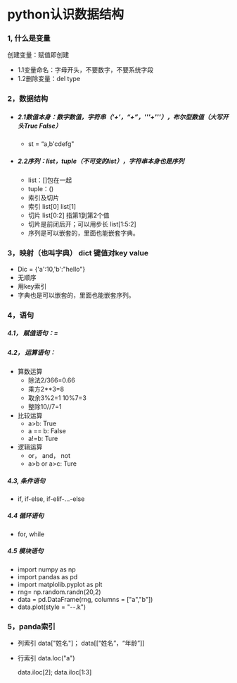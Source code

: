 # python认识数据结构 

### 1, 什么是变量

创建变量：赋值即创建

- 1.1变量命名：字母开头，不要数字，不要系统字段
- 1.2删除变量：del type

### 2，数据结构

- ##### 2.1数值本身：数字数值，字符串（‘+’，“+”，'''+'''），布尔型数值（大写开头True False）

  * st = “a,b'cdefg"

- ##### 2.2序列：list，tuple（不可变的list），字符串本身也是序列

  - list：[]包在一起
  - tuple：()
  - 索引及切片
  - 索引 list[0] list[1]
  - 切片 list[0:2] 指第1到第2个值
  - 切片是前闭后开；可以用步长 list[1:5:2]
  - 序列是可以嵌套的，里面也能嵌套字典。

### 3，映射（也叫字典） dict 键值对key value

- Dic = {'a':10,'b':"hello"}
- 无顺序
- 用key索引
- 字典也是可以嵌套的，里面也能嵌套序列。

### 4，语句

##### 4.1， 赋值语句：=

##### 4.2， 运算语句：

- 算数运算 
  - 除法2/366=0.66 
  - 乘方2**3=8  
  - 取余3%2=1 10%7=3 
  - 整除10//7=1
- 比较运算
  - a>b: True
  - a == b:  False
  - a!=b: Ture
- 逻辑运算
  - or， and， not
  - a>b or a>c: Ture

##### 4.3, 条件语句

- if, if-else, if-elif-...-else

##### 4.4 循环语句

- for, while

##### 4.5 模块语句

- import numpy as np
- import pandas as pd
- import matplolib.pyplot as plt
- rng= np.random.randn(20,2)
- data = pd.DataFrame(rng, columns = ["a","b"])
- data.plot(style = "--.k")

### 5，panda索引

- 列索引 data["姓名"]； data[[“姓名”，“年龄”]]

- 行索引 data.loc("a")

  data.iloc[2]; data.iloc[1:3]

